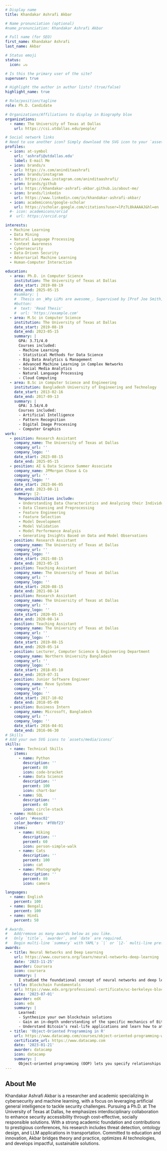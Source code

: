 ```yaml
---
# Display name
title: Khandakar Ashrafi Akbar

# Name pronunciation (optional)
#name_pronunciation: Khandakar Ashrafi Akbar

# Full name (for SEO)
first_name: Khandakar Ashrafi
last_name: Akbar

# Status emoji
status:
  icon: ☕↻

# Is this the primary user of the site?
superuser: true

# Highlight the author in author lists? (true/false)
highlight_name: true

# Role/position/tagline
role: Ph.D. Candidate

# Organizations/Affiliations to display in Biography blox
organizations:
  - name: The University of Texas at Dallas
    url: https://csi.utdallas.edu/people/

# Social network links
# Need to use another icon? Simply download the SVG icon to your `assets/media/icons/` folder.
profiles:
  - icon: at-symbol
    url: 'ashrafi@utdallas.edu'
    label: E-mail Me
  - icon: brands/x
    url: https://x.com/aninditaashrafi
  - icon: brands/instagram
    url: https://www.instagram.com/aninditaashrafi/
  - icon: brands/github
    url: https://khandakar-ashrafi-akbar.github.io/about-me/
  - icon: brands/linkedin
    url: https://www.linkedin.com/in/khandakar-ashrafi-akbar/
  - icon: academicons/google-scholar
    url: https://scholar.google.com/citations?user=lPz7L8kAAAAJ&hl=en
  #- icon: academicons/orcid
  #  url: https://orcid.org/

interests:
  - Machine Learning
  - Data Mining
  - Natural Language Processing
  - Context Awareness
  - Cybersecurity
  - Data-Driven Security
  - Adversarial Machine Learning
  - Human-Computer Interaction

education:
  - area: Ph.D. in Computer Science
    institution: The University of Texas at Dallas
    date_start: 2019-08-19
    date_end: 2025-05-15
    #summary: |
    #  Thesis on _Why LLMs are awesome_. Supervised by [Prof Joe Smith](https://example.com). Presented papers at 5 IEEE conferences with the contributions being published in 2 Springer journals.
    #button:
    #  text: 'Read Thesis'
    #  url: 'https://example.com'
  - area: M.Sc in Computer Science
    institution: The University of Texas at Dallas
    date_start: 2019-08-19
    date_end: 2023-05-15
    summary: |
      GPA: 3.71/4.0
      Courses included:
      - Machine Learning
      - Statistical Methods for Data Science
      - Big Data Analytics & Management
      - Advanced Machine Learning in Complex Networks
      - Social Media Analytics
      - Natural Language Processing
      - Cloud Computing
  - area: B.Sc in Computer Science and Engineering
    institution: Bangladesh University of Engineering and Technology
    date_start: 2013-02-16
    date_end: 2017-09-13
    summary: |
      GPA: 3.54/4.0
      Courses included:
      - Artificial Intelligence
      - Pattern Recognition
      - Digital Image Processing
      - Computer Graphics
work:
  - position: Research Assistant
    company_name: The University of Texas at Dallas
    company_url: ''
    company_logo: ''
    date_start: 2023-08-15
    date_end: 2025-05-15
  - position: AI & Data Science Summer Associate
    company_name: JPMorgan Chase & Co
    company_url: ''
    company_logo: ''
    date_start: 2023-06-05
    date_end: 2023-08-11
    summary: |2-
      Responsibilities include:
      - Understanding Data Characteristics and Analyzing their Individual/Multitudinal Behaviors
      - Data Cleansing and Preprocessing
      - Feature Engineering
      - Feature Selection
      - Model Development
      - Model Validation
      - Model Performance Analysis
      - Generating Insights Based on Data and Model Observations
  - position: Research Assistant
    company_name: The University of Texas at Dallas
    company_url: ''
    company_logo: ''
    date_start: 2021-08-15
    date_end: 2023-05-15
  - position: Teaching Assistant
    company_name: The University of Texas at Dallas
    company_url: ''
    company_logo: ''
    date_start: 2020-08-15
    date_end: 2021-08-14
  - position: Research Assistant
    company_name: The University of Texas at Dallas
    company_url: ''
    company_logo: ''
    date_start: 2020-05-15
    date_end: 2020-08-14
  - position: Teaching Assistant
    company_name: The University of Texas at Dallas
    company_url: ''
    company_logo: ''
    date_start: 2019-08-15
    date_end: 2020-05-14
  - position: Lecturer, Computer Science & Engineering Department
    company_name: Northern University Bangladesh
    company_url: ''
    company_logo: ''
    date_start: 2018-05-10
    date_end: 2019-07-31
  - position: Junior Software Engineer
    company_name: Reve Systems
    company_url: ''
    company_logo: ''
    date_start: 2017-10-02
    date_end: 2018-05-09
  - position: Business Intern
    company_name: Microsoft, Bangladesh
    company_url: ''
    company_logo: ''
    date_start: 2016-04-01
    date_end: 2016-06-30
# Skills
# Add your own SVG icons to `assets/media/icons/`
skills:
  - name: Technical Skills
    items:
      - name: Python
        description: ''
        percent: 80
        icon: code-bracket
      - name: Data Science
        description: ''
        percent: 100
        icon: chart-bar
      - name: SQL
        description: ''
        percent: 40
        icon: circle-stack
  - name: Hobbies
    color: '#eeac02'
    color_border: '#f0bf23'
    items:
      - name: Hiking
        description: ''
        percent: 60
        icon: person-simple-walk
      - name: Cats
        description: ''
        percent: 100
        icon: cat
      - name: Photography
        description: ''
        percent: 80
        icon: camera

languages:
  - name: English
    percent: 100
  - name: Bengali
    percent: 100
  - name: Hindi
    percent: 50

# Awards.
#   Add/remove as many awards below as you like.
#   Only `title`, `awarder`, and `date` are required.
#   Begin multi-line `summary` with YAML's `|` or `|2-` multi-line prefix and indent 2 spaces below.
awards:
  - title: Neural Networks and Deep Learning
    url: https://www.coursera.org/learn/neural-networks-deep-learning
    date: '2023-11-25'
    awarder: Coursera
    icon: coursera
    summary: |
      I studied the foundational concept of neural networks and deep learning. By the end, I was familiar with the significant technological trends driving the rise of deep learning; build, train, and apply fully connected deep neural networks; implement efficient (vectorized) neural networks; identify key parameters in a neural network’s architecture; and apply deep learning to your own applications.
  - title: Blockchain Fundamentals
    url: https://www.edx.org/professional-certificate/uc-berkeleyx-blockchain-fundamentals
    date: '2023-07-01'
    awarder: edX
    icon: edx
    summary: |
      Learned:
      - Synthesize your own blockchain solutions
      - Gain an in-depth understanding of the specific mechanics of Bitcoin
      - Understand Bitcoin’s real-life applications and learn how to attack and destroy Bitcoin, Ethereum, smart contracts and Dapps, and alternatives to Bitcoin’s Proof-of-Work consensus algorithm
  - title: 'Object-Oriented Programming in R'
    url: https://www.datacamp.com/courses/object-oriented-programming-with-s3-and-r6-in-r
    certificate_url: https://www.datacamp.com
    date: '2023-01-21'
    awarder: datacamp
    icon: datacamp
    summary: |
      Object-oriented programming (OOP) lets you specify relationships between functions and the objects that they can act on, helping you manage complexity in your code. This is an intermediate level course, providing an introduction to OOP, using the S3 and R6 systems. S3 is a great day-to-day R programming tool that simplifies some of the functions that you write. R6 is especially useful for industry-specific analyses, working with web APIs, and building GUIs.
---
```


## About Me
Khandakar Ashrafi Akbar is a researcher and academic specializing in cybersecurity and machine learning, with a focus on leveraging artificial general intelligence to tackle security challenges. Pursuing a Ph.D. at The University of Texas at Dallas, he emphasizes interdisciplinary collaboration to enhance security accessibility through cost-effective, socially responsible solutions. With a strong academic foundation and contributions to prestigious conferences, his research includes threat detection, ontology design, and LLM applications in transportation. Committed to education and innovation, Akbar bridges theory and practice, optimizes AI technologies, and develops impactful, sustainable solutions.